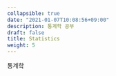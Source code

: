 ```yaml
---
collapsible: true
date: "2021-01-07T10:08:56+09:00"
description: 통계학 공부
draft: false
title: Statistics
weight: 5
---
```


통계학

<br>
<br>